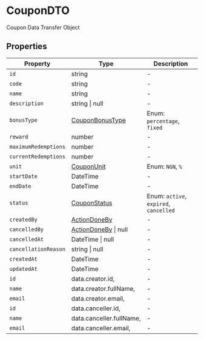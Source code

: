 # CouponDTO

Coupon Data Transfer Object

## Properties

| Property | Type | Description |
|----------|------|-------------|
| `id` | string | - |
| `code` | string | - |
| `name` | string | - |
| `description` | string \| null | - |
| `bonusType` | [CouponBonusType](../enums/CouponBonusType.md) | Enum: `percentage`, `fixed` |
| `reward` | number | - |
| `maximumRedemptions` | number | - |
| `currentRedemptions` | number | - |
| `unit` | [CouponUnit](../enums/CouponUnit.md) | Enum: `NGN`, `%` |
| `startDate` | DateTime | - |
| `endDate` | DateTime | - |
| `status` | [CouponStatus](../enums/CouponStatus.md) | Enum: `active`, `expired`, `cancelled` |
| `createdBy` | [ActionDoneBy](../interfaces/ActionDoneBy.md) | - |
| `cancelledBy` | [ActionDoneBy](../interfaces/ActionDoneBy.md) \| null | - |
| `cancelledAt` | DateTime \| null | - |
| `cancellationReason` | string \| null | - |
| `createdAt` | DateTime | - |
| `updatedAt` | DateTime | - |
| `id` | data.creator.id, | - |
| `name` | data.creator.fullName, | - |
| `email` | data.creator.email, | - |
| `id` | data.canceller.id, | - |
| `name` | data.canceller.fullName, | - |
| `email` | data.canceller.email, | - |
